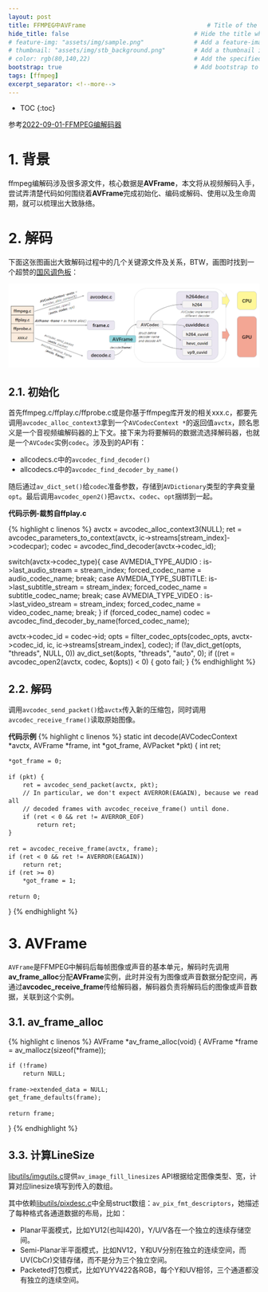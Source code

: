 ```yaml
---
layout: post
title: FFMPEG中AVFrame                                  # Title of the page
hide_title: false                                   # Hide the title when displaying the post, but shown in lists of posts
# feature-img: "assets/img/sample.png"              # Add a feature-image to the post
# thumbnail: "assets/img/stb_background.png"        # Add a thumbnail image on blog view
# color: rgb(80,140,22)                             # Add the specified color as feature image, and change link colors in post
bootstrap: true                                     # Add bootstrap to the page
tags: [ffmpeg]
excerpt_separator: <!--more-->
---
```


<!--more-->
* TOC
{:toc}

参考[2022-09-01-FFMPEG编解码器](https://hubugui.github.io/2022/09/01/FFMPEG%E7%BC%96%E8%A7%A3%E7%A0%81%E5%99%A8.html)

# 1. 背景

ffmpeg编解码涉及很多源文件，核心数据是**AVFrame**，本文将从视频解码入手，尝试弄清楚代码如何围绕着**AVFrame**完成初始化、编码或解码、使用以及生命周期，就可以梳理出大致脉络。

# 2. 解码

下面这张图画出大致解码过程中的几个关键源文件及关系，BTW，画图时找到一个超赞的[国风调色板](http://color.xunmi.cool)：

![](/assets/img/post/2022-09-01-ffmpeg-avframe/ffmpeg_decoder.png)

## 2.1. 初始化

首先ffmpeg.c/ffplay.c/ffprobe.c或是你基于ffmpeg库开发的相关xxx.c，都要先调用`avcodec_alloc_context3`拿到一个`AVCodecContext *`的返回值`avctx`，顾名思义是一个音视频编解码器的上下文。接下来为将要解码的数据流选择解码器，也就是一个`AVCodec`实例`codec`。涉及到的API有：

* allcodecs.c中的`avcodec_find_decoder()`
* allcodecs.c中的`avcodec_find_decoder_by_name()`

随后通过`av_dict_set()`给`codec`准备参数，存储到`AVDictionary`类型的字典变量`opt`。最后调用`avcodec_open2()`把`avctx`、`codec`、`opt`捆绑到一起。

**代码示例-裁剪自ffplay.c**

{% highlight c linenos %}
avctx = avcodec_alloc_context3(NULL);
ret = avcodec_parameters_to_context(avctx, ic->streams[stream_index]->codecpar);
codec = avcodec_find_decoder(avctx->codec_id);

switch(avctx->codec_type){
    case AVMEDIA_TYPE_AUDIO   : is->last_audio_stream    = stream_index; forced_codec_name =    audio_codec_name; break;
    case AVMEDIA_TYPE_SUBTITLE: is->last_subtitle_stream = stream_index; forced_codec_name = subtitle_codec_name; break;
    case AVMEDIA_TYPE_VIDEO   : is->last_video_stream    = stream_index; forced_codec_name =    video_codec_name; break;
}
if (forced_codec_name)
    codec = avcodec_find_decoder_by_name(forced_codec_name);

avctx->codec_id = codec->id;
opts = filter_codec_opts(codec_opts, avctx->codec_id, ic, ic->streams[stream_index], codec);
if (!av_dict_get(opts, "threads", NULL, 0))
    av_dict_set(&opts, "threads", "auto", 0);
if ((ret = avcodec_open2(avctx, codec, &opts)) < 0) {
    goto fail;
}
{% endhighlight %}

## 2.2. 解码

调用`avcodec_send_packet()`给`avctx`传入新的压缩包，同时调用`avcodec_receive_frame()`读取原始图像。

**代码示例**
{% highlight c linenos %}
static int decode(AVCodecContext *avctx, AVFrame *frame, int *got_frame, AVPacket *pkt)
{
    int ret;

    *got_frame = 0;

    if (pkt) {
        ret = avcodec_send_packet(avctx, pkt);
        // In particular, we don't expect AVERROR(EAGAIN), because we read all
        // decoded frames with avcodec_receive_frame() until done.
        if (ret < 0 && ret != AVERROR_EOF)
            return ret;
    }

    ret = avcodec_receive_frame(avctx, frame);
    if (ret < 0 && ret != AVERROR(EAGAIN))
        return ret;
    if (ret >= 0)
        *got_frame = 1;

    return 0;
}
{% endhighlight %}

# 3. AVFrame

`AVFrame`是FFMPEG中解码后每帧图像或声音的基本单元，解码时先调用**av_frame_alloc**分配**AVFrame**实例，此时并没有为图像或声音数据分配空间，再通过**avcodec_receive_frame**传给解码器，解码器负责将解码后的图像或声音数据，关联到这个实例。

## 3.1. av_frame_alloc

{% highlight c linenos %}
AVFrame *av_frame_alloc(void)
{
    AVFrame *frame = av_mallocz(sizeof(*frame));

    if (!frame)
        return NULL;

    frame->extended_data = NULL;
    get_frame_defaults(frame);

    return frame;
}
{% endhighlight %}

## 3.3. 计算LineSize

[libutils/imgutils.c](https://github.com/FFmpeg/FFmpeg/blob/n4.4.2/libavutil/imgutils.c)提供`av_image_fill_linesizes` API根据给定图像类型、宽，计算对应linesize填写到传入的数组。

其中依赖[libutils/pixdesc.c](https://github.com/FFmpeg/FFmpeg/blob/n4.4.2/libavutil/pixdesc.c)中全局struct数组：`av_pix_fmt_descriptors`，她描述了每种格式各通道数据的布局，比如：

* Planar平面模式，比如YU12(也叫I420)，Y/U/V各在一个独立的连续存储空间。
* Semi-Planar半平面模式，比如NV12，Y和UV分别在独立的连续空间，而UV(CbCr)交错存储，而不是分为三个独立空间。
* Packeted打包模式，比如YUYV422各RGB，每个Y和UV相邻，三个通道都没有独立的连续空间。